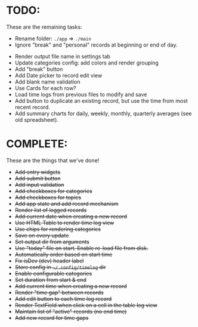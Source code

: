 # TODO:
These are the remaining tasks:  
- Rename folder: `./app` => `./main`
- Ignore "break" and "personal" records at beginning or end of day.

<ul>
  <li>Render output file name in settings tab</li>
  <li>Update categories config: add colors and render grouping</li>
  <li>Add "break" button</li>
  <li>Add Date picker to record edit view</li>
  <li>Add blank name validation</li>
  <li>Use Cards for each row?</li>
  <li>Load time logs from previous files to modify and save</li>
  <li>Add button to duplicate an existing record, but use the time from most recent record.</li>
  <li>Add summary charts for daily, weekly, monthly, quarterly averages (see old spreadsheet).</li>
</ul>


# COMPLETE:
These are the things that we've done!
<ul>
  <li><del>Add entry widgets</del></li>
  <li><del>Add submit button</del></li>
  <li><del>Add input validation</del></li>
  <li><del>Add checkboxes for categories</del></li>
  <li><del>Add checkboxes for topics</del></li>
  <li><del>Add app state and add record mechanism</del></li>
  <li><del>Render list of logged records</del></li>
  <li><del>Add current date when creating a new record</del></li>
  <li><del>Use HTML Table to render time log view</del></li>
  <li><del>Use chips for rendering categories</del></li>
  <li><del>Save on every update</del></li>
  <li><del>Set output dir from arguments</del></li>
  <li><del>Use "today" file on start. Enable re-load file from disk.</del></li>
  <li><del>Automatically order based on start time</del></li>
  <li><del>Fix isDev (dev) header label</del></li>
  <li><del>Store config in <code>~/.config/timelog</code> dir</del></li>
  <li><del>Enable configurable categories</del></li>
  <li><del>Set duration from start & end</del></li>
  <li><del>Add current time when creating a new record</del></li>
  <li><del>Render "time gap" between records</del></li>
  <li><del>Add edit button to each time log record</del></li>
  <li><del>Render TextField when click on a cell in the table log view</del></li>
  <li><del>Maintain list of "active" records (no end time)</del></li>
  <li><del>Add new record for time gaps</del></li>
</ul>

<!-- ---------------------------------------- -->
<!-- 
# TAKE OUT:
```javascript
        <br />
        { isShowTodo
          ? <Button onClick={() => {setIsShowToDo(prevFlag => !prevFlag)}}>
              Hide ToDos
              <ExpandLessIcon />
            </Button>

          : <Button onClick={() => {setIsShowToDo(prevFlag => !prevFlag)}}>
              Show ToDos
              <ExpandMoreIcon />
            </Button>
        }
        { isShowTodo && <span>
          {/* TODO: TAKE THIS OUT */}
          <h1>ToDo:</h1>
            <Stack direction="row">
              <ul>
                <li><del>Add entry widgets</del></li>
                <li><del>Add submit button</del></li>
                <li><del>Add input validation</del></li>
                <li><del>Add checkboxes for categories</del></li>
                <li><del>Add checkboxes for topics</del></li>
                <li><del>Add app state and add record mechanism</del></li>
                <li><del>Render list of logged records</del></li>
                <li><del>Add current date when creating a new record</del></li>
                <li><del>Use HTML Table to render time log view</del></li>
                <li><del>Use chips for rendering categories</del></li>
                <li><del>Save on every update</del></li>
                <li><del>Set output dir from arguments</del></li>
                <li><del>Use "today" file on start. Enable re-load file from disk.</del></li>
                <li><del>Automatically order based on start time</del></li>
                <li><del>Fix isDev (dev) header label</del></li>
                <li><del>Store config in <code>~/.config/timelog</code> dir</del></li>
                <li><del>Enable configurable categories</del></li>
                <li><del>Set duration from start & end</del></li>
                <li><del>Add current time when creating a new record</del></li>
              </ul>
              <ul>
                <li>Update categories config: add colors and render grouping</li>
                <li>Render TextField when click on a cell in the table log view</li>
                <li>Add edit button to each time log record</li>
                <li>Add "break" button</li>
                <li>Maintain list of "active" records (no end time)</li>
                <li>Add Date picker to record edit view</li>
                <li>Add blank name validation</li>
                <li>Use Cards for each row?</li>
              </ul>
            </Stack>
              {/* TEMPLATES (uncomment and duplicate): */}
              {/* <li></li> */}
              {/* <li><del></del></li> */}
        </span>
        }
``` -->
